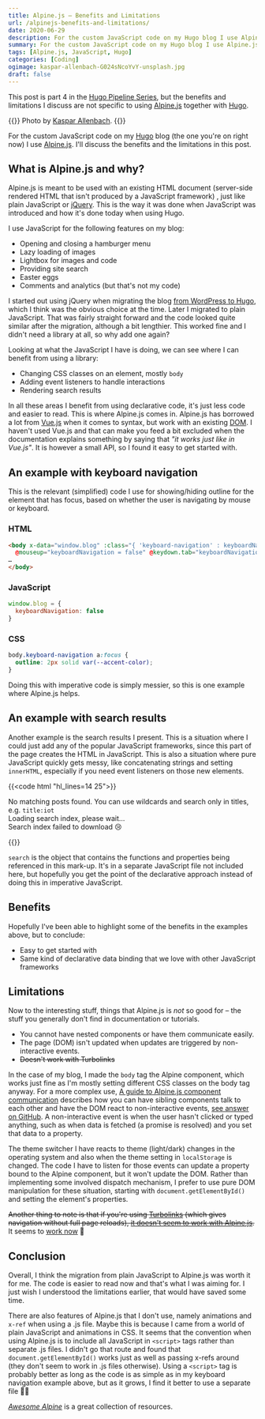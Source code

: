 ```yaml
---
title: Alpine.js – Benefits and Limitations
url: /alpinejs-benefits-and-limitations/
date: 2020-06-29
description: For the custom JavaScript code on my Hugo blog I use Alpine.js. I’ll discuss the benefits and the limitations in this post. This post is part 4 in the Hugo Pipeline Series, but the benefits and limitations I discuss are not specific to using Alpine.js together with Hugo.
summary: For the custom JavaScript code on my Hugo blog I use Alpine.js. I’ll discuss the benefits and the limitations in this post. This post is part 4 in the Hugo Pipeline Series, but the benefits and limitations I discuss are not specific to using Alpine.js together with Hugo.
tags: [Alpine.js, JavaScript, Hugo]
categories: [Coding]
ogimage: kaspar-allenbach-G024sNcoYvY-unsplash.jpg
draft: false
---
```


This post is part 4 in the [Hugo Pipeline Series](/hugo-pipeline-series-intro/), but the benefits and limitations I discuss are not specific to using [Alpine.js](https://github.com/alpinejs/alpine) together with [Hugo](https://gohugo.io/).

{{<post-image image="kaspar-allenbach-G024sNcoYvY-unsplash.jpg" alt="white and gray mountains">}}
Photo by <a href="https://unsplash.com/@kasparallenbach">
Kaspar Allenbach</a>.
{{</post-image>}}

For the custom JavaScript code on my [Hugo](https://gohugo.io/) blog (the one you're on right now) I use [Alpine.js](https://github.com/alpinejs/alpine). I'll discuss the benefits and the limitations in this post.

## What is Alpine.js and why?
Alpine.js is meant to be used with an existing HTML document (server-side rendered HTML that isn't produced by a JavaScript framework) , just like plain JavaScript or [jQuery](https://jquery.com/). This is the way it was done when JavaScript was introduced and how it's done today when using Hugo.

I use JavaScript for the following features on my blog:
* Opening and closing a hamburger menu
* Lazy loading of images
* Lightbox for images and code
* Providing site search
* Easter eggs
* Comments and analytics (but that's not my code)

I started out using jQuery when migrating the blog [from WordPress to Hugo](/switching-from-wordpress-to-hugo), which I think was the obvious choice at the time. Later I migrated to plain JavaScript. That was fairly straight forward and the code looked quite similar after the migration, although a bit lengthier. This worked fine and I didn't need a library at all, so why add one again?

Looking at what the JavaScript I have is doing, we can see where I can benefit from using a library:
* Changing CSS classes on an element, mostly `body`
* Adding event listeners to handle interactions
* Rendering search results

In all these areas I benefit from using declarative code, it's just less code and easier to read. This is where Alpine.js comes in. Alpine.js has borrowed a lot from [Vue.js](https://vuejs.org/) when it comes to syntax, but work with an existing [DOM][5]. I haven't used Vue.js and that can make you feed a bit excluded when the documentation explains something by saying that _"it works just like in Vue.js"_.  It is however a small API, so I found it easy to get started with.

## An example with keyboard navigation
This is the relevant (simplified) code I use for showing/hiding outline for the element that has focus, based on whether the user is navigating by mouse or keyboard.

### HTML
``` html
<body x-data="window.blog" :class="{ 'keyboard-navigation' : keyboardNavigation }"
  @mouseup="keyboardNavigation = false" @keydown.tab="keyboardNavigation = true">
…
</body>
```
### JavaScript
``` js
window.blog = {
  keyboardNavigation: false
}
```
### CSS
``` css
body.keyboard-navigation a:focus {
  outline: 2px solid var(--accent-color);
}
```

Doing this with imperative code is simply messier, so this is one example where Alpine.js helps.

## An example with search results

Another example is the search results I present. This is a situation where I could just add any of the popular JavaScript frameworks, since this part of the page creates the HTML in JavaScript. This is also a situation where pure JavaScript quickly gets messy, like concatenating strings and setting `innerHTML`, especially if you need event listeners on those new elements.

{{<code html "hl_lines=14 25">}}
<div class="search-results-container">
  <div id="search-output" x-show="search.textInSearchBox">
    <div id="no-results-message" x-show="search.store && search.textInSearchBox && !search.hits.length">
      No matching posts found. You can use wildcards and search only in titles, e.g. <code>title:iot</code>
    </div>
    <div id="index-loading-message" x-show="!search.indexLoadFailed && search.indexLoading && search.textInSearchBox">
      <span class="icon-spinner" aria-hidden="true"></span> Loading search index, please wait...
    </div>
    <div id="index-failed-message" x-show="search.indexLoadFailed && search.textInSearchBox">
      Search index failed to download 😢
    </div>
    <div id="number-of-hits-message" x-text="search.getHitsText()" x-show="search.hits.length"></div>
    <ol class="result-list" x-show="search.hits.length" x-ref="hits">
      <template x-for="hit in search.hits" :key="hit.ref">
        <li>
          <h2><a :href='hit.ref' x-text="search.fromStore(hit).title"></a></h2>
          <div class="entry-meta">
            <time class="published" :datetime="search.fromStore(hit).dateiso">
              <svg class="icon icon-calendar"><use xlink:href="#icon-calendar"></use></svg>
              <span x-text="search.fromStore(hit).dateformatted"></span>
            </time>
          </div>
          <p x-text="search.fromStore(hit).summary"></p>
        </li>
      </template>
    </ol>
  </div>
</div>
{{</code>}}

`search` is the object that contains the functions and properties being referenced in this mark-up. It's in a separate JavaScript file not included here, but hopefully you get the point of the declarative approach instead of doing this in imperative JavaScript.

## Benefits

Hopefully I've been able to highlight some of the benefits in the examples above, but to conclude:

* Easy to get started with
* Same kind of declarative data binding that we love with other JavaScript frameworks

## Limitations

Now to the interesting stuff, things that Alpine.js is _not_ so good for – the stuff you generally don't find in documentation or tutorials.

* You cannot have nested components or have them communicate easily.
* The page (DOM) isn't updated when updates are triggered by non-interactive events.
* ~~Doesn't work with Turbolinks~~

In the case of my blog, I made the `body` tag the Alpine component, which works just fine as I'm mostly setting different CSS classes on the body tag anyway. For a more complex use, [A guide to Alpine.js component communication][4] describes how you can have sibling components talk to each other and have the DOM react to non-interactive events, [see answer on GitHub][3]. A non-interactive event is when the user hasn't clicked or typed anything, such as when data is fetched (a promise is resolved) and you set that data to a property.

The theme switcher I have reacts to theme (light/dark) changes in the operating system and also when the theme setting in `localStorage` is changed. The code I have to listen for those events can update a property bound to the Alpine component, but it won't update the DOM. Rather than implementing some involved dispatch mechanism, I prefer to use pure DOM manipulation for these situation, starting with `document.getElementById()` and setting the element's properties.

~~Another thing to note is that if you're using [Turbolinks][2] (which gives navigation without full page reloads), [it doesn't seem to work with Alpine.js][1].~~ It seems to [work now](https://github.com/gohugoio/hugo-mod-jslibs/tree/master/turbolinks) 👏

## Conclusion

Overall, I think the migration from plain JavaScript to Alpine.js was worth it for me. The code is easier to read now and that's what I was aiming for. I just wish I understood the limitations earlier, that would have saved some time.

There are also features of Alpine.js that I don't use, namely animations and `x-ref` when using a .js file. Maybe this is because I came from a world of plain JavaScript and animations in CSS. It seems that the convention when using Alpine.js is to include all JavaScript in `<script>` tags rather than separate .js files. I didn't go that route and found that `document.getElementById()` works just as well as passing x-refs around (they don't seem to work in .js files otherwise). Using a `<script>` tag is probably better as long as the code is as simple as in my keyboard navigation example above, but as it grows, I find it better to use a separate file 🤷‍♂️

_[Awesome Alpine][6]_ is a great collection of resources.

[1]: https://github.com/alpinejs/alpine/issues/319
[2]: https://github.com/turbolinks/turbolinks
[3]: https://github.com/alpinejs/alpine/discussions/585
[4]: https://codewithhugo.com/alpinejs-component-communication-event-bus/
[5]: https://en.wikipedia.org/wiki/Document_Object_Model
[6]: https://github.com/alpine-collective/awesome
